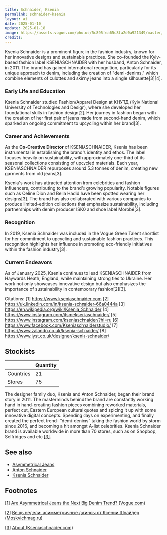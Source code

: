 ```yaml
---
title: Schnaider, Ksenia
permalink: schnaider-ksenia
layout: ai
date: 2025-01-10
update: 2025-01-18
image: https://assets.vogue.com/photos/5c895fea65c8fa2d0a921349/master/w_1600%2Cc_limit/03-ksenia-schnaider.jpg
credits:
---
```


Ksenia Schnaider is a prominent figure in the fashion industry, known for her innovative designs and sustainable practices. She co-founded the Kyiv-based fashion label KSENIASCHNAIDER with her husband, Anton Schnaider, in 2011. The brand has gained international recognition, particularly for its unique approach to denim, including the creation of "demi-denims," which combine elements of culottes and skinny jeans into a single silhouette[3][4].

### Early Life and Education
Ksenia Schnaider studied Fashion/Apparel Design at КНУТД (Kyiv National University of Technologies and Design), where she developed her foundational skills in fashion design[2]. Her journey in fashion began with the creation of her first pair of jeans made from second-hand denim, which sparked an ongoing commitment to upcycling within her brand[3].

### Career and Achievements
As the **Co-Creative Director** of KSENIASCHNAIDER, Ksenia has been instrumental in establishing the brand's identity and ethos. The label focuses heavily on sustainability, with approximately one-third of its seasonal collections consisting of upcycled materials. Each year, KSENIASCHNAIDER repurposes around 5.3 tonnes of denim, creating new garments from old jeans[3].

Ksenia's work has attracted attention from celebrities and fashion influencers, contributing to the brand's growing popularity. Notable figures such as Celine Dion and Bella Hadid have been spotted wearing her designs[3]. The brand has also collaborated with various companies to produce limited-edition collections that emphasize sustainability, including partnerships with denim producer ISKO and shoe label Morobé[3].

### Recognition
In 2019, Ksenia Schnaider was included in the Vogue Green Talent shortlist for her commitment to upcycling and sustainable fashion practices. This recognition highlights her influence in promoting eco-friendly initiatives within the fashion industry[3].

### Current Endeavors
As of January 2025, Ksenia continues to lead KSENIASCHNAIDER from Haywards Heath, England, while maintaining strong ties to Ukraine. Her work not only showcases innovative design but also emphasizes the importance of sustainability in contemporary fashion[2][3].

Citations:
[1] https://www.kseniaschnaider.com
[2] https://uk.linkedin.com/in/ksenia-schnaider-66a0444a
[3] https://en.wikipedia.org/wiki/Ksenia_Schnaider
[4] https://www.instagram.com/itsmekseniaschnaider/
[5] https://www.instagram.com/kseniaschnaider/?hl=ru
[6] https://www.facebook.com/Kseniaschnaiderstudio/
[7] https://www.zalando.co.uk/ksenia-schnaider/
[8] https://www.lyst.co.uk/designer/ksenia-schnaider/

## Stockists

||Quantity|
|-|-|
|Countries|21|
|Stores|75|

The designer family duo, Ksenia and Anton Schnaider, began their brand story in 2011. The masterminds behind the brand are constantly working hand in hand-creating fashion pieces combining reworked materials, perfect cut, Eastern European cultural quotes and spicing it up with some innovative digital concepts. Spending days on experimenting, and finally created the perfect trend- “demi-denims” taking the fashion world by storm since 2016, and becoming a hit amongst A-list celebrities. Ksenia Schnaider brand is available worldwide in more than 70 stores, such as on Shopbop, Selfridges and etc <span id="a3">[\[3\]](#f3)</span>.

## See also

+ [Asymmetrical Jeans](asymmetrical-Jjeans)
+ [Anton Schnaider](schnaider-anton)
+ [Ksenia Schnaider](schnaider-ksenia)

## Footnotes

[[1]](#a1) <span id="f1"></span> [Are Asymmetrical Jeans the Next Big Denim Trend? (Vogue.com)](https://www.vogue.com/article/asymmetrical-jeans-by-ksenia-schnaider)

[[2]](#a2) <span id="f2"></span> [Вещь недели: асимметричные джинсы от Ксении Шнайдер (Moskvichmag.ru)](https://moskvichmag.ru/veshh-nedeli-asimmetrichnye-dzhinsy-ot-ksenii-shnajder/)

[[3]](#a3) <span id="f3"></span> [About (Kseniaschnaider.com)](https://www.kseniaschnaider.com/pages/about-us)
